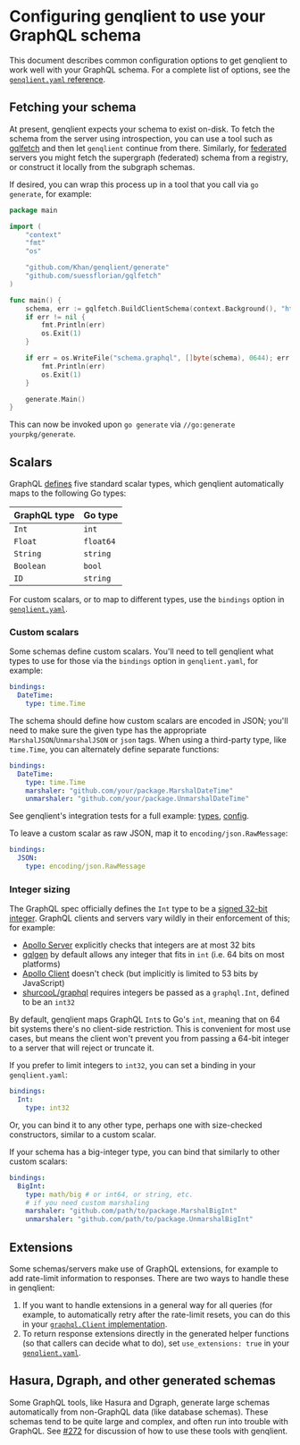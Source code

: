 # Configuring genqlient to use your GraphQL schema

This document describes common configuration options to get genqlient to work well with your GraphQL schema. For a complete list of options, see the [`genqlient.yaml` reference](genqlient.yaml).

## Fetching your schema

At present, genqlient expects your schema to exist on-disk. To fetch the schema from the server using introspection, you can use a tool such as [gqlfetch] and then let `genqlient` continue from there. Similarly, for [federated] servers you might fetch the supergraph (federated) schema from a registry, or construct it locally from the subgraph schemas.

[gqlfetch]: https://github.com/suessflorian/gqlfetch
[federated]: https://www.apollographql.com/docs/federation/

If desired, you can wrap this process up in a tool that you call via `go generate`, for example:

```go
package main

import (
	"context"
	"fmt"
	"os"

	"github.com/Khan/genqlient/generate"
	"github.com/suessflorian/gqlfetch"
)

func main() {
	schema, err := gqlfetch.BuildClientSchema(context.Background(), "http://localhost:8080/query")
	if err != nil {
		fmt.Println(err)
		os.Exit(1)
	}

	if err = os.WriteFile("schema.graphql", []byte(schema), 0644); err != nil {
		fmt.Println(err)
		os.Exit(1)
	}

	generate.Main()
}
```

This can now be invoked upon `go generate` via `//go:generate yourpkg/generate`.

## Scalars

GraphQL [defines][spec#scalar] five standard scalar types, which genqlient automatically maps to the following Go types:

| GraphQL type | Go type   |
|--------------|-----------|
| `Int`        | `int`     |
| `Float`      | `float64` |
| `String`     | `string`  |
| `Boolean`    | `bool`    |
| `ID`         | `string`  |

For custom scalars, or to map to different types, use the `bindings` option in [`genqlient.yaml`](genqlient.yaml).

[spec#scalar]: https://spec.graphql.org/draft/#sec-Scalars

### Custom scalars

Some schemas define custom scalars. You'll need to tell genqlient what types to use for those via the `bindings` option in `genqlient.yaml`, for example:

```yaml
bindings:
  DateTime:
    type: time.Time
```

The schema should define how custom scalars are encoded in JSON; you'll need to make sure the given type has the appropriate `MarshalJSON`/`UnmarshalJSON` or `json` tags. When using a third-party type, like `time.Time`, you can alternately define separate functions:

```yaml
bindings:
  DateTime:
    type: time.Time
    marshaler: "github.com/your/package.MarshalDateTime"
    unmarshaler: "github.com/your/package.UnmarshalDateTime"
```

See genqlient's integration tests for a full example: [types](../internal/testutil/types.go), [config](../internal/integration/genqlient.yaml).

To leave a custom scalar as raw JSON, map it to `encoding/json.RawMessage`:

```yaml
bindings:
  JSON:
    type: encoding/json.RawMessage
```

### Integer sizing


The GraphQL spec officially defines the `Int` type to be a [signed 32-bit integer](https://spec.graphql.org/draft/#sec-Int).  GraphQL clients and servers vary wildly in their enforcement of this; for example:
- [Apollo Server](https://github.com/apollographql/apollo-server/) explicitly checks that integers are at most 32 bits
- [gqlgen](https://github.com/99designs/gqlgen) by default allows any integer that fits in `int` (i.e. 64 bits on most platforms)
- [Apollo Client](https://github.com/apollographql/apollo-client) doesn't check (but implicitly is limited to 53 bits by JavaScript)
- [shurcooL/graphql](https://github.com/shurcooL/graphql) requires integers be passed as a `graphql.Int`, defined to be an `int32`

By default, genqlient maps GraphQL `Int`s to Go's `int`, meaning that on 64 bit systems there's no client-side restriction. This is convenient for most use cases, but means the client won't prevent you from passing a 64-bit integer to a server that will reject or truncate it.

If you prefer to limit integers to `int32`, you can set a binding in your `genqlient.yaml`:

```yaml
bindings:
  Int:
    type: int32
```

Or, you can bind it to any other type, perhaps one with size-checked constructors, similar to a custom scalar.

If your schema has a big-integer type, you can bind that similarly to other custom scalars:
```yaml
bindings:
  BigInt:
    type: math/big # or int64, or string, etc.
    # if you need custom marshaling
    marshaler: "github.com/path/to/package.MarshalBigInt"
    unmarshaler: "github.com/path/to/package.UnmarshalBigInt"
```

## Extensions

Some schemas/servers make use of GraphQL extensions, for example to add rate-limit information to responses. There are two ways to handle these in genqlient:

1. If you want to handle extensions in a general way for all queries (for example, to automatically retry after the rate-limit resets, you can do this in your [`graphql.Client` implementation](client_config.md#custom-clients).
2. To return response extensions directly in the generated helper functions (so that callers can decide what to do), set `use_extensions: true` in your [`genqlient.yaml`](genqlient.yaml).

## Hasura, Dgraph, and other generated schemas

Some GraphQL tools, like Hasura and Dgraph, generate large schemas automatically from non-GraphQL data (like database schemas). These schemas tend to be quite large and complex, and often run into trouble with GraphQL. See [#272](https://github.com/Khan/genqlient/issues/272) for discussion of how to use these tools with genqlient.
